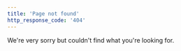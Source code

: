 ```yaml
---
title: 'Page not found'
http_response_code: '404'
---
```


We're very sorry but couldn't find what you're looking for.